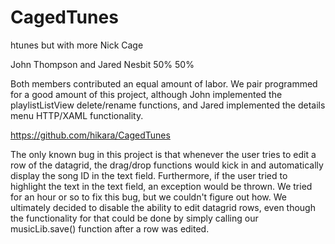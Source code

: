 # CagedTunes
htunes but with more Nick Cage

John Thompson and Jared Nesbit
		50%				50%

Both members contributed an equal amount of labor. We pair 
programmed for a good amount of this project, although John
implemented the playlistListView delete/rename functions, and Jared
implemented the details menu HTTP/XAML functionality.

https://github.com/hikara/CagedTunes

The only known bug in this project is that whenever the user
tries to edit a row of the datagrid, the drag/drop functions
would kick in and automatically display the song ID in the text
field. Furthermore, if the user tried to highlight the text in
the text field, an exception would be thrown. We tried for an
hour or so to fix this bug, but we couldn't figure out how. We
ultimately decided to disable the ability to edit datagrid rows,
even though the functionality for that could be done by simply
calling our musicLib.save() function after a row was edited.
